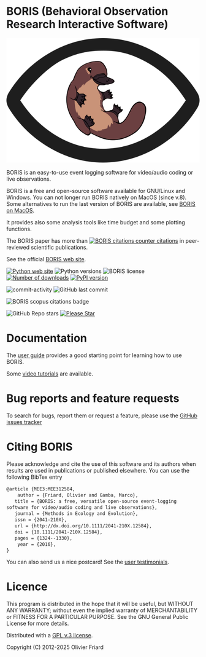BORIS (Behavioral Observation Research Interactive Software)
===============================================================


![BORIS logo](https://github.com/olivierfriard/BORIS/blob/master/boris/icons/logo_boris.png?raw=true)

BORIS is an easy-to-use event logging software for video/audio coding or live observations.

BORIS is a free and open-source software available for GNU/Linux and Windows.
You can not longer run BORIS natively on MacOS (since v.8). Some alternatives to run the last version of BORIS are available, see [BORIS on MacOS](https://www.boris.unito.it/download_mac).

It provides also some analysis tools like time budget and some plotting functions.

The BORIS paper has more than [![BORIS citations counter](https://penelope.unito.it/friard/boris_scopus_citations.png) citations](https://www.boris.unito.it/citations) in peer-reviewed scientific publications.




See the official [BORIS web site](https://www.boris.unito.it).

[![Python web site](https://img.shields.io/badge/Made%20with-Python-1f425f.svg)](https://www.python.org)
![Python versions](https://img.shields.io/pypi/pyversions/boris-behav-obs)
![BORIS license](https://img.shields.io/pypi/l/boris-behav-obs)
[![Number of downloads](https://static.pepy.tech/personalized-badge/boris-behav-obs?period=total&units=international_system&left_color=black&right_color=orange&left_text=Downloads)](https://pepy.tech/project/boris-behav-obs)
[![PyPI version](https://img.shields.io/pypi/v/boris-behav-obs.svg)](https://pypi.org/project/boris-behav-obs/)

![commit-activity](https://img.shields.io/github/commit-activity/m/olivierfriard/BORIS)
![GitHub last commit](https://img.shields.io/github/last-commit/olivierfriard/BORIS)

![BORIS scopus citations badge](https://penelope.unito.it/friard/boris_scopus_citations.svg)


![GitHub Repo stars](https://img.shields.io/github/stars/olivierfriard/BORIS?style=flat&label=Stars)
[![Please Star](https://img.shields.io/badge/⭐-Star%20this%20repo-blue?style=flat-square)](https://github.com/olivierfriard/BORIS/stargazers)

# Documentation



The [user guide](https://www.boris.unito.it/user_guide/) provides a good starting point for learning how to use BORIS.

Some [video tutorials](https://www.boris.unito.it/video_tutorials/) are available.





# Bug reports and feature requests


To search for bugs, report them or request a feature, please use the [GitHub issues tracker](https://github.com/olivierfriard/BORIS/issues)





# Citing BORIS


Please acknowledge and cite the use of this software and its authors when
results are used in publications or published elsewhere. You can use the
following BibTex entry

```
@article {MEE3:MEE312584,
    author = {Friard, Olivier and Gamba, Marco},
   title = {BORIS: a free, versatile open-source event-logging software for video/audio coding and live observations},
   journal = {Methods in Ecology and Evolution},
   issn = {2041-210X},
   url = {http://dx.doi.org/10.1111/2041-210X.12584},
   doi = {10.1111/2041-210X.12584},
   pages = {1324--1330},
    year = {2016},
}
```

You can also send us a nice postcard! See the [user testimonials](https://www.boris.unito.it/postcards).








# Licence


This program is distributed in the hope that it will be useful,
but WITHOUT ANY WARRANTY; without even the implied warranty of
MERCHANTABILITY or FITNESS FOR A PARTICULAR PURPOSE.  See the
GNU General Public License for more details.


Distributed with a [GPL v.3 license](LICENSE.TXT).

Copyright (C) 2012-2025 Olivier Friard




